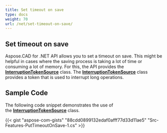 ```yaml
---
title: Set timeout on save
type: docs
weight: 70
url: /net/set-timeout-on-save/
---
```


## **Set timeout on save**

Aspose.CAD for .NET API allows you to set a timeout on save. This might be helpful in cases where the saving process is taking a lot of time or consuming a lot of memory. For this, the API provides the  [**InterruptionTokenSource**](https://reference.aspose.com/cad/net/aspose.cad/interruptiontokensource) class. The [**InterruptionTokenSource**](https://reference.aspose.com/cad/net/aspose.cad/interruptiontokensource) class provides a token that is used to interrupt long operations.

## Sample Code

The following code snippet demonstrates the use of the [**InterruptionTokenSource**](https://reference.aspose.com/cad/net/aspose.cad/interruptiontokensource) class.

{{< gist "aspose-com-gists" "88cdd0899132edaf0afff77d33d11ae5" "Src-Features-PutTimeoutOnSave-1.cs" >}}
